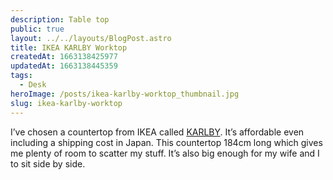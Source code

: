 ```yaml
---
description: Table top
public: true
layout: ../../layouts/BlogPost.astro
title: IKEA KARLBY Worktop
createdAt: 1663138425977
updatedAt: 1663138445359
tags:
  - Desk
heroImage: /posts/ikea-karlby-worktop_thumbnail.jpg
slug: ikea-karlby-worktop
---
```



I’ve chosen a countertop from IKEA called [KARLBY](https://www.ikea.com/gb/en/p/karlby-worktop-walnut-veneer-00335201/). It’s affordable even including a shipping cost in Japan. This countertop 184cm long which gives me plenty of room to scatter my stuff. It’s also big enough for my wife and I to sit side by side.
